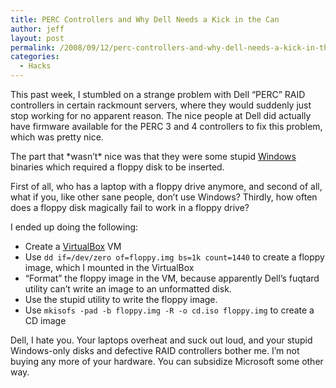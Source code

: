 ```yaml
---
title: PERC Controllers and Why Dell Needs a Kick in the Can
author: jeff
layout: post
permalink: /2008/09/12/perc-controllers-and-why-dell-needs-a-kick-in-the-can/
categories:
  - Hacks
---
```


This past week, I stumbled on a strange problem with Dell “PERC” RAID controllers in certain rackmount servers, where they would suddenly just stop working for no apparent reason. The nice people at Dell did actually have firmware available for the PERC 3 and 4 controllers to fix this problem, which was pretty nice.

The part that \*wasn’t\* nice was that they were some stupid [Windows][1] binaries which required a floppy disk to be inserted.

 [1]: http://www.eskimo.com/~webguy/writings/winsucks.html

First of all, who has a laptop with a floppy drive anymore, and second of all, what if you, like other sane people, don’t use Windows? Thirdly, how often does a floppy disk magically fail to work in a floppy drive?

I ended up doing the following:

*   Create a [VirtualBox][2] VM
*   Use `dd if=/dev/zero of=floppy.img bs=1k count=1440` to create a floppy image, which I mounted in the VirtualBox
*   “Format” the floppy image in the VM, because apparently Dell’s fuqtard utility can’t write an image to an unformatted disk.
*   Use the stupid utility to write the floppy image.
*   Use `mkisofs -pad -b floppy.img -R -o cd.iso floppy.img` to create a CD image

 [2]: http://www.virtualbox.org/

Dell, I hate you. Your laptops overheat and suck out loud, and your stupid Windows-only disks and defective RAID controllers bother me. I’m not buying any more of your hardware. You can subsidize Microsoft some other way.
